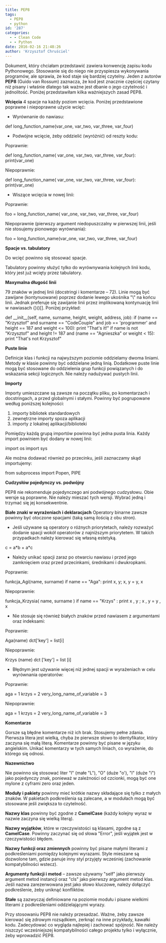 ```yaml
---
title: PEP8
tags:
  - PEP8
  - python
id: '287'
categories:
  - - Clean Code
  - - Python
date: 2016-02-16 21:48:26
author: 'Krzysztof Chruściel'
---
```


Dokument, który chciałam przedstawić zawiera konwencję zapisu kodu Pythonowego. Stosowanie się do niego nie przyspiesza wykonywania programów, ale sprawia, że kod staje się bardziej czytelny. Jeden z autorów **PEP8** (Guido van Rossum) zaznacza, że kod jest znacznie częściej czytany niż pisany i właśnie dlatego tak ważne jest dbanie o jego czytelność i jednolitość. Poniżej przedstawiłam kilka ważniejszych zasad PEP8.
<!-- more -->
**Wcięcia** 4 spacje na każdy poziom wcięcia. Poniżej przedstawione poprawne i niepoprawne użycie wcięć:

*   Wyrównanie do nawiasu:

def long\_function\_name(var\_one, var\_two,
                       var\_three, var\_four)

*   Podwójne wcięcie, żeby oddzielić (wyróżnić) od reszty kodu:

Poprawnie:

def long\_function\_name(
        var\_one, var\_two, var\_three,
        var\_four):
    print(var\_one)

Niepoprawnie:

def long\_function\_name(
    var\_one, var\_two, var\_three,
    var\_four):
    print(var\_one)

*   Wiszące wcięcia w nowej linii:

Poprawnie:

foo = long\_function\_name(
    var\_one, var\_two,
    var\_three, var\_four)

Niepoprawnie (pierwszy argument niedopuszczalny w pierwszej linii, jeśli nie stosujemy pionowego wyrównania):

foo = long\_function\_name(var\_one, var\_two,
    var\_three, var\_four)

**Spacje vs. tabulatory**

Do wcięć powinno się stosować spacje.

Tabulatory powinny służyć tylko do wyrównywania kolejnych linii kodu, który jest już wcięty przez tabulatory.

**Maxymalna długość linii**

79 znaków w jednej linii (docstringi i komentarze – 72). Linie mogą być zawijane (kontynuowane) poprzez dodanie lewego ukośnika "\\" na końcu linii. Jednak preferuje się zawijanie linii przez implikowaną kontynuację linii w nawiasach {}()\[\]. Poniżej przykład:

def \_\_init\_\_(self, name, surname,
             height, weight, address, job):
    if (name == "Krzysztof" and surname == "CodeCouple" and
            job == 'programmer' and height == 187 and
            weight <= 100):
        print "That's it!"
    if name is not "Krzysztof" and height != 187 and (name == "Agnieszka" or
                                                      weight < 15):
        print "That's not Krzysztof"

**Puste linie**

Definicje klas i funkcji na najwyższym poziomie oddzielamy dwoma liniami. Metody w klasie powinny być oddzielane jedną linią. Dodatkowe puste linie mogą być stosowane do oddzielenia grup funkcji powiązanych i do wskazania sekcji logicznych. Nie należy nadużywać pustych linii.

**Importy**

Importy umieszczane są zawsze na początku pliku, po komentarzach i docstringach, a przed globalnymi i stałymi. Powinny być pogrupowane według poniższej kolejności:

1.  importy bibliotek standardowych
2.  zewnętrzne importy spoza aplikacji
3.  importy z lokalnej aplikacji/biblioteki

Pomiędzy każdą grupą importów powinna być jedna pusta linia. Każdy import powiniem być dodany w nowej linii:

import os
import sys

Ale można dodawać również po przecinku, jeśli zaznaczamy skąd importujemy:

from subprocess import Popen, PIPE

**Cudzysłów pojedynczy vs. podwójny**

PEP8 nie rekomenduje pojedynczego ani podwójnego cudzysłowu. Obie wersje są poprawne. Nie należy mieszać tych wersji. Wybrać jedną i trzymać się jej konsekwentnie.

**Białe znaki w wyrażeniach i deklaracjach** Operatory binarne zawsze powinny być otoczone spacjami (taką samą ilością z obu stron).

*   Jeśli używane są operatory o różnych priorytetach, należy rozważyć dodanie spacji wokół operatorów z najniższym priorytetem. W takich przypadkach należy kierować się własną estetyką.

c = a\*b + a\*c

*   Należy unikać spacji zaraz po otwarciu nawiasu i przed jego zamknięciem oraz przed przecinkami, średnikami i dwukropkami.

Poprawnie:

funkcja\_Agi(name, surname)
if name == "Aga": print x, y; x, y = y, x

Niepoprawnie:

funkcja\_Krzysia( name, surname )
if name == "Krzys" : print x , y ; x , y = y , x

*   Nie stosuje się również białych znaków przed nawiasem z argumentami oraz indeksami:

Poprawnie:

Aga(name)
dct\['key'\] = list\[i\]

Niepoprawnie:

Krzys (name)
dct \['key'\] = list \[i\]

*   Błędnym jest używanie więcej niż jednej spacji w wyrażeniach w celu wyrównania operatorów:

Poprawnie:

aga = 1
krzys = 2
very\_long\_name\_of\_variable = 3

Niepoprawnie:

aga                        = 1
krzys                      = 2
very\_long\_name\_of\_variable = 3

**Komentarze**

Gorsze są błędne komentarze niż ich brak. Stosujemy pełne zdania. Pierwsza litera jest wielką, chyba że pierwsze słowo to identyfikator, który zaczyna się małą literą. Komentarze powinny być pisane w języku angielskim. Unikać komentarzy w tych samych liniach, co wyrażenie, do którego się odnosi.

**Nazewnictwo**

Nie powinno się stosować liter "l" (małe "L"), "O" (duże "o'), "I" (duże "i") jako pojedynczy znak, ponieważ w zależności od czcionki, mogą być one mylone z cyframi zero oraz jeden.

**Moduły i pakiety** powinny mieć krótkie nazwy składające się tylko z małych znaków. W pakietach podkreślenia są zalecane, a w modułach mogą być stosowane jeśli zwiększa to czytelność.

**Nazwy klas** powinny być zgodne z **CamelCase** (każdy kolejny wyraz w nazwie zaczyna się wielką literą).

**Nazwy wyjątków**, które w rzeczywistości są klasami, zgodne są z **CamelCase**. Powinny zaczynać się od słowa "Error", jeśli wyjątek jest w rzeczywistości błędem.

**Nazwy funkcji oraz zmiennych** powinny być pisane małymi literami z podkreśleniami pomiędzy kolejnymi wyrazami. Style mieszane są dozwolone tam, gdzie panuje inny styl przyjęty wcześniej (zachowanie kompatybilności wstecz).

**Argumenty funkcji i metod** – zawsze używamy "self" jako pierwszy argument metod instancji oraz "cls" jako pierwszy argument metod klas. Jeśli nazwa zarezerwowana jest jako słowo kluczowe, należy dołączyć podkreślenie, żeby uniknąć konfliktów.

**Stałe** są zazwyczaj definiowane na poziomie modułu i pisane wielkimi literami z podkreśleniami oddzielającymi wyrazy.

Przy stosowaniu PEP8 nie należy przesadzać. Ważne, żeby zawsze kierować się zdrowym rozsądkiem, zerknąć na inne przykłady, kawałki kodu. Zadecydować co wygląda najlepiej i zachować spójność. Nie należy niszczyć wcześniejszej kompatybilności całego projektu tylko i wyłącznie, żeby wprowadzić PEP8.